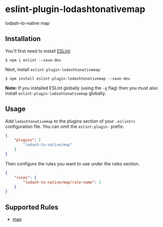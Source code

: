 # eslint-plugin-lodashtonativemap

lodash-to-native map

## Installation

You'll first need to install [ESLint](http://eslint.org):

```
$ npm i eslint --save-dev
```

Next, install `eslint-plugin-lodashtonativemap`:

```
$ npm install eslint-plugin-lodashtonativemap --save-dev
```

**Note:** If you installed ESLint globally (using the `-g` flag) then you must also install `eslint-plugin-lodashtonativemap` globally.

## Usage

Add `lodashtonativemap` to the plugins section of your `.eslintrc` configuration file. You can omit the `eslint-plugin-` prefix:

```json
{
    "plugins": [
        "lodash-to-native/map"
    ]
}
```


Then configure the rules you want to use under the rules section.

```json
{
    "rules": {
        "lodash-to-native/map/rule-name": 2
    }
}
```

## Supported Rules

* [map](docs/rules/map.md)






